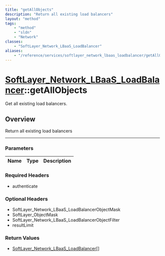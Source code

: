 ```yaml
---
title: "getAllObjects"
description: "Return all existing load balancers"
layout: "method"
tags:
    - "method"
    - "sldn"
    - "Network"
classes:
    - "SoftLayer_Network_LBaaS_LoadBalancer"
aliases:
    - "/reference/services/softlayer_network_lbaas_loadbalancer/getAllObjects"
---
```

# [SoftLayer_Network_LBaaS_LoadBalancer](/reference/services/SoftLayer_Network_LBaaS_LoadBalancer)::getAllObjects


Get all existing load balancers. 


## Overview 
Return all existing load balancers 

-----

### Parameters 
|Name | Type | Description |
| --- | --- | --- |


### Required Headers
* authenticate


### Optional Headers
* SoftLayer_Network_LBaaS_LoadBalancerObjectMask
* SoftLayer_ObjectMask
* SoftLayer_Network_LBaaS_LoadBalancerObjectFilter
* resultLimit

### Return Values
* <a href='/reference/datatypes/SoftLayer_Network_LBaaS_LoadBalancer'>SoftLayer_Network_LBaaS_LoadBalancer[] </a>




